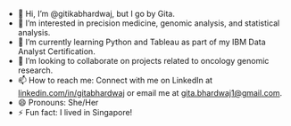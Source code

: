 - 👋 Hi, I’m @gitikabhardwaj, but I go by Gita.
- 👀 I’m interested in precision medicine, genomic analysis, and statistical analysis.
- 🌱 I’m currently learning Python and Tableau as part of my IBM Data Analyst Certification.
- 💞️ I’m looking to collaborate on projects related to oncology genomic research.
- 📫 How to reach me: Connect with me on LinkedIn at [linkedin.com/in/gitabhardwaj](https://linkedin.com/in/gitabhardwaj) or email me at gita.bhardwaj1@gmail.com.
- 😄 Pronouns: She/Her
- ⚡ Fun fact: I lived in Singapore!
